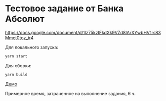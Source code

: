 # Тестовое задание от Банка Абсолют

https://docs.google.com/document/d/1lz75kzIFkdXk9VZd8IArXYwbHV1rs83Mmct0toz_ir4

Для локального запуска:

```bash
yarn start
```

Для сборки:

```bash
yarn build
```
[Демо](https://ilenehcram.github.io/absolutbank-test-task/)

Примерное время, затраченное на выполнение задания, 6 ч.

